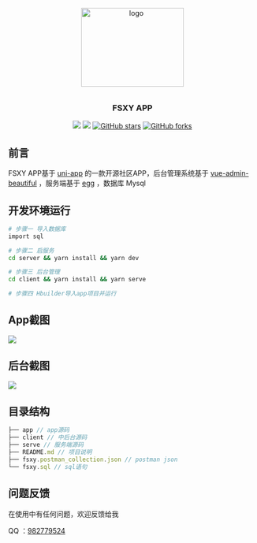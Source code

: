 <p align="center">
    <img alt="logo" src="http://upload.51des.com/fsxy.jpeg" width="208" height="160" style="margin-bottom: 10px;">
</p>

<h3 align="center">FSXY APP</h3>

<div align="center">

[![](https://img.shields.io/badge/Author-Sky-orange.svg)](https://github.com/skyunBoss)
[![](https://img.shields.io/badge/version-1.0-brightgreen.svg)](https://github.com/skyunBoss/fsxy)
[![GitHub stars](https://img.shields.io/github/stars/skyunBoss/fsxy.svg?style=social&label=Stars)](https://github.com/skyunBoss/fsxy)
[![GitHub forks](https://img.shields.io/github/forks/skyunBoss/fsxy.svg?style=social&label=Fork)](https://github.com/skyunBoss/fsxy)

</div>

## 前言
FSXY APP基于 [uni-app](https://github.com/dcloudio/uni-app) 的一款开源社区APP，后台管理系统基于 [vue-admin-beautiful](https://github.com/chuzhixin/vue-admin-beautiful) ，服务端基于 [egg](https://github.com/eggjs/egg) ，数据库 Mysql

## 开发环境运行
``` bash
# 步骤一 导入数据库
import sql

# 步骤二 启服务
cd server && yarn install && yarn dev

# 步骤三 后台管理
cd client && yarn install && yarn serve

# 步骤四 Hbuilder导入app项目并运行

```

## App截图
<img src="http://upload.51des.com/app.png">

## 后台截图
<img src="http://upload.51des.com/manage.jpg">

## 目录结构
``` javascript
├── app // app源码
├── client // 中后台源码
├── serve // 服务端源码
├── README.md // 项目说明
├── fsxy.postman_collection.json // postman json
└── fsxy.sql // sql语句
```

## 问题反馈
在使用中有任何问题，欢迎反馈给我

QQ ：[982779524](https://jq.qq.com/?_wv=1027&k=4BeVA2r)

